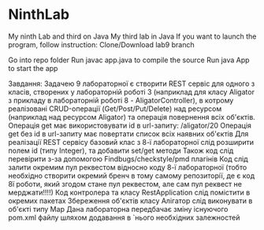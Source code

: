 # NinthLab
My ninth  Lab and third on Java
My third lab in Java 
If you want to launch the program, follow instruction:
Clone/Download lab9 branch

Go into repo folder
Run javac app.java to compile the source
Run java App to start the app

Завдання:
Задачею 9 лабораторної є створити REST сервіс для одного з класів, створених у лабораторній роботі 3 (наприклад для класу Aligator з прикладу в лабораторній роботі 8  - AligatorController),  в котрому реалізовані CRUD-операції (Get/Post/Put/Delete) над ресурсом (наприклад над ресурсом Aligator) та операція повернення всіх об'єктів. 
Операція get має використовувати id в url-запиту: /aligator/20
Операція get без id в url-запиту має повертати список всіх наявних об'єктів 
Для реалізації  REST сервісу базовий клас з 8-ї лабораторної слід розширити полем id (типу Integer), та добавити set/get методи
Також код слід перевірити з-за допомогою Findbugs/checkstyle/pmd плагінів
Код слід залити окремим пул реквестом відносно коду 8-ї лабораторної (тобто необхідно створити окремий бренч в тому самому репозиторії, де є код 8ї роботи, який згодом стане пул реквестом, але сам пул реквест не мерджати!!!!)
Код контролера та класу RestApplication слід помістити в окремих пакетах
Збереження об'єктів класу Алігатор слід виконувати в об'єкті типу  Map
Дана лабораторна передбачає зміну існуючого pom.xml файлу шляхом додавання в `нього необхідних залежностей




